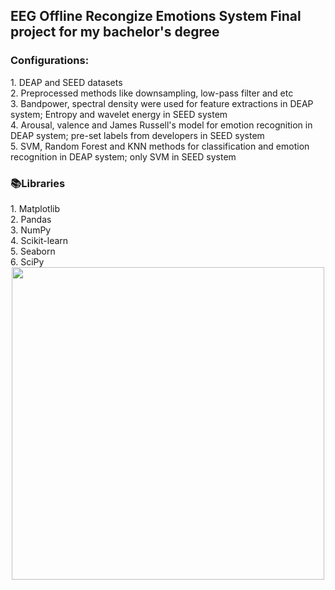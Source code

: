 <h2> EEG Offline Recongize Emotions System
  Final project for my bachelor's degree
</h2>

<h3>Configurations:</h3>
1. DEAP and SEED datasets <br />
2. Preprocessed methods like downsampling, low-pass filter and etc <br />
3. Bandpower, spectral density were used for feature extractions in DEAP system; Entropy and wavelet energy in SEED system <br />
4. Arousal, valence and James Russell's model for emotion recognition in DEAP system; pre-set labels from developers in SEED system <br />
5. SVM, Random Forest and KNN methods for classification and emotion recognition in DEAP system; only SVM in SEED system <br />

<h3>📚Libraries</h3>
1. Matplotlib <br />
2. Pandas <br />
3. NumPy <br />
4. Scikit-learn <br />
5. Seaborn <br />
6. SciPy <br />

<div id="header" align="center">
  <img src="[https://media.giphy.com/media/Dh5q0sShxgp13DwrvG/giphy.gif](https://giphy.com/gifs/blue-white-brain-eljCVpMrhepUSgZaVP)" width="500"/>
</div>
